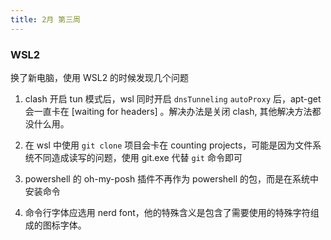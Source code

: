 ```yaml
---
title: 2月 第三周
---
```


### WSL2

换了新电脑，使用 WSL2 的时候发现几个问题

1. clash 开启 tun 模式后，wsl 同时开启 `dnsTunneling` `autoProxy` 后，apt-get 会一直卡在 \[waiting for headers\] 。解决办法是关闭 clash, 其他解决方法都没什么用。

2. 在 wsl 中使用 `git clone` 项目会卡在 counting projects，可能是因为文件系统不同造成读写的问题，使用 git.exe 代替 `git` 命令即可

3. powershell 的 oh-my-posh 插件不再作为 powershell 的包，而是在系统中安装命令

4. 命令行字体应选用 nerd font，他的特殊含义是包含了需要使用的特殊字符组成的图标字体。

